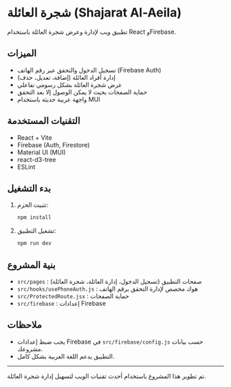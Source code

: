 # شجرة العائلة (Shajarat Al-Aeila)

تطبيق ويب لإدارة وعرض شجرة العائلة باستخدام React وFirebase.

## الميزات
- تسجيل الدخول والتحقق عبر رقم الهاتف (Firebase Auth)
- إدارة أفراد العائلة (إضافة، تعديل، حذف)
- عرض شجرة العائلة بشكل رسومي تفاعلي
- حماية الصفحات بحيث لا يمكن الوصول إلا بعد التحقق
- واجهة عربية حديثة باستخدام MUI

## التقنيات المستخدمة
- React + Vite
- Firebase (Auth, Firestore)
- Material UI (MUI)
- react-d3-tree
- ESLint

## بدء التشغيل

1. تثبيت الحزم:
   ```powershell
   npm install
   ```
2. تشغيل التطبيق:
   ```powershell
   npm run dev
   ```

## بنية المشروع
- `src/pages` : صفحات التطبيق (تسجيل الدخول، إدارة العائلة، شجرة العائلة)
- `src/hooks/usePhoneAuth.js` : هوك مخصص لإدارة التحقق برقم الهاتف
- `src/ProtectedRoute.jsx` : حماية الصفحات
- `src/firebase` : إعدادات Firebase

## ملاحظات
- يجب ضبط إعدادات Firebase في `src/firebase/config.js` حسب بيانات مشروعك.
- التطبيق يدعم اللغة العربية بشكل كامل.

---
تم تطوير هذا المشروع باستخدام أحدث تقنيات الويب لتسهيل إدارة شجرة العائلة.
